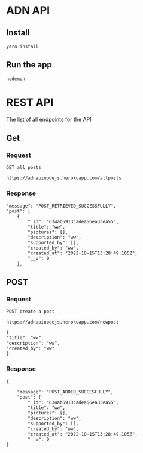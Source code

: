 # ADN API 


## Install

    yarn install

## Run the app

    nodemon 



# REST API

The list of all endpoints for the API

## Get

### Request

`GET all posts`

    https://adnapinodejs.herokuapp.com/allposts

### Response

    "message": "POST_RETRIEVED_SUCCESSFULLY",
    "post": [
        {
            "_id": "634ab5913cadea56ea33ea55",
            "title": "ww",
            "pictures": [],
            "description": "ww",
            "supported_by": [],
            "created_by": "ww",
            "created_at": "2022-10-15T13:28:49.105Z",
            "__v": 0
        },

## POST

### Request

`POST create a post`

    https://adnapinodejs.herokuapp.com/newpost

    {
    "title": "ww",
    "description": "ww",
    "created_by": "ww"
    }   

### Response
    {

        "message": "POST_ADDED_SUCCESFULLY",
        "post": {
            "_id": "634ab5913cadea56ea33ea55",
            "title": "ww",
            "pictures": [],
            "description": "ww",
            "supported_by": [],
            "created_by": "ww",
            "created_at": "2022-10-15T13:28:49.105Z",
            "__v": 0
    }
